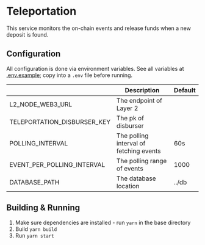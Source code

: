 # Teleportation

This service monitors the on-chain events and release funds when a new deposit is found.

## Configuration

All configuration is done via environment variables. See all variables at [.env.example](.env.example); copy into a `.env` file before running.

|                             | Description                             | Default |
| --------------------------- | --------------------------------------- | ------- |
| L2_NODE_WEB3_URL            | The endpoint of Layer 2                 |         |
| TELEPORTATION_DISBURSER_KEY | The pk of disburser                     |         |
| POLLING_INTERVAL            | The polling interval of fetching events | 60s     |
| EVENT_PER_POLLING_INTERVAL  | The polling range of events             | 1000    |
| DATABASE_PATH               | The database location                   | ../db   |

## Building & Running

1. Make sure dependencies are installed - run `yarn` in the base directory
2. Build `yarn build`
3. Run `yarn start`